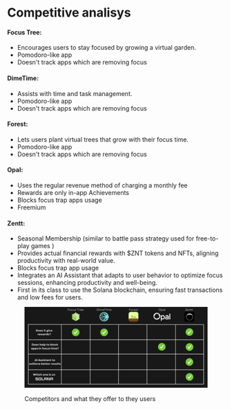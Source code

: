 # Competitive analisys

#### **Focus Tree:**

* Encourages users to stay focused by growing a virtual garden.
* Pomodoro-like app
* Doesn't track apps which are removing focus

#### **DimeTime:**

* Assists with time and task management.
* Pomodoro-like app
* Doesn't track apps which are removing focus

#### **Forest:**

* Lets users plant virtual trees that grow with their focus time.
* Pomodoro-like app
* Doesn't track apps which are removing focus

#### Opal:&#x20;

* Uses the regular revenue method of charging a monthly fee
* Rewards are only in-app Achievements
* Blocks focus trap apps usage
* Freemium

#### Zentt:&#x20;

* Seasonal Membership (similar to battle pass strategy used for free-to-play games )&#x20;
* Provides actual financial rewards with $ZNT tokens and NFTs, aligning productivity with real-world value.
* Blocks focus trap app usage
* Integrates an AI Assistant that adapts to user behavior to optimize focus sessions, enhancing productivity and well-being.
* First in its class to use the Solana blockchain, ensuring fast transactions and low fees for users.

<figure><img src=".gitbook/assets/image (5).png" alt=""><figcaption><p>Competitors and what they offer to they users</p></figcaption></figure>
